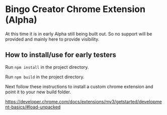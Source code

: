 # Bingo Creator Chrome Extension (Alpha)

At this time it is in early Alpha still being built out. So no support will be provided and mainly here to provide visibility.

## How to install/use for early testers

Run `npm install` in the project directory.

Run `npm build` in the project directory.

Next follow these instructions to install a custom chrome extension and point it to your new build folder.

https://developer.chrome.com/docs/extensions/mv3/getstarted/development-basics/#load-unpacked 